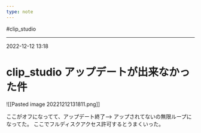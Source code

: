 ```yaml
---
type: note
---
```


#clip_studio 

---
2022-12-12  13:18

# clip_studio アップデートが出来なかった件

![[Pasted image 20221212131811.png]]

ここがオフになってて、アップデート終了--> アップされてないの無限ループになってた。
ここでフルディスクアクセス許可するとうまくいった。

